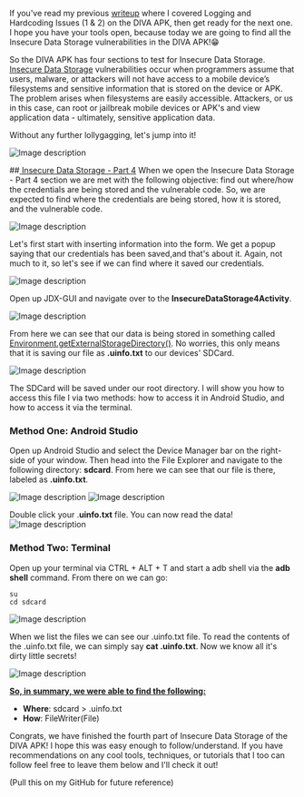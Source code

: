 If you've read my previous [writeup](https://dev.to/christinecdev/android-pentesting-writeup-for-the-diva-insecure-logging-and-hardcoding-issues-for-parrot-os-1mo1) where I covered Logging and Hardcoding Issues (1 & 2) on the DIVA APK, then get ready for the next one. I hope you have your tools open, because today we are going to find all the Insecure Data Storage vulnerabilities in the DIVA APK!😁

So the DIVA APK has four sections to test for Insecure Data Storage. [Insecure Data Storage](https://owasp.org/www-project-mobile-top-10/2016-risks/m2-insecure-data-storage) vulnerabilities occur when programmers assume that users, malware, or attackers will not have access to a mobile device’s filesystems and sensitive information that is stored on the device or APK. The problem arises when filesystems are easily accessible. Attackers, or us in this case, can root or jailbreak mobile devices or APK's and view application data - ultimately, sensitive application data.

Without any further lollygagging, let's jump into it!

![Image description](https://media.giphy.com/media/0DYipdNqJ5n4GYATKL/giphy.gif)

##<u> Insecure Data Storage - Part 4</u>
When we open the Insecure Data Storage - Part 4 section we are met with the following objective: find out where/how the credentials are being stored and the vulnerable code. So, we are expected to find where the credentials are being stored, how it is stored, and the vulnerable code.

![Image description](https://dev-to-uploads.s3.amazonaws.com/uploads/articles/8h8f06ufjmfy9fzjwjph.png)

Let's first start with inserting information into the form. We get a popup saying that our credentials has been saved,and that's about it. Again, not much to it, so let's see if we can find where it saved our credentials.

![Image description](https://dev-to-uploads.s3.amazonaws.com/uploads/articles/eri6pxldfvbg87xtlwdt.png)
 
Open up JDX-GUI and navigate over to the **InsecureDataStorage4Activity**. 

![Image description](https://dev-to-uploads.s3.amazonaws.com/uploads/articles/315najz6o96dwiwtfjad.png)

From here we can see that our data is being stored in something called [Environment.getExternalStorageDirectory()](https://developer.android.com/reference/android/os/Environment). No worries, this only means that it is saving our file as **.uinfo.txt** to our devices' SDCard. 

![Image description](https://dev-to-uploads.s3.amazonaws.com/uploads/articles/t9ox9bz94gsmhnfi4n3q.png)

The SDCard will be saved under our root directory. I will show you how to access this file I via two methods: how to access it in Android Studio, and how to access it via the terminal.

### Method One: Android Studio
Open up Android Studio and select the Device Manager bar on the right-side of your window. Then head into the File Explorer and navigate to the following directory: **sdcard**. From here we can see that our file is there, labeled as **.uinfo.txt**.

![Image description](https://dev-to-uploads.s3.amazonaws.com/uploads/articles/tok51p2d77sql9h2d8bc.png)
![Image description](https://dev-to-uploads.s3.amazonaws.com/uploads/articles/0l86fx6s53tiuu45xij2.png)
  
Double click your .**uinfo.txt** file. You can now read the data!
![Image description](https://dev-to-uploads.s3.amazonaws.com/uploads/articles/hpc5i4bzowu8wqnr0ddb.png)
 
### Method Two: Terminal
Open up your terminal via CTRL + ALT + T and start a adb shell via the **adb shell** command. From there on we can go:
```
su
cd sdcard
```
![Image description](https://dev-to-uploads.s3.amazonaws.com/uploads/articles/m5rhezug0vdlqruhpdhc.png)
 
When we list the files we can see our .uinfo.txt file. To read the contents of the .uinfo.txt file, we can simply say **cat .uinfo.txt**. Now we know all it's dirty little secrets!

![Image description](https://dev-to-uploads.s3.amazonaws.com/uploads/articles/o32a5mhbc1b1b27jiy3v.png)

**<u>So, in summary, we were able to find the following:</u>**
- **Where**: sdcard > .uinfo.txt
- **How**: FileWriter(File)

Congrats, we have finished the fourth part of Insecure Data Storage of the DIVA APK! I hope this was easy enough to follow/understand. If you have recommendations on any cool tools, techniques, or tutorials that I too can follow feel free to leave them below and I'll check it out!

(Pull this on my GitHub for future reference)

  






  





